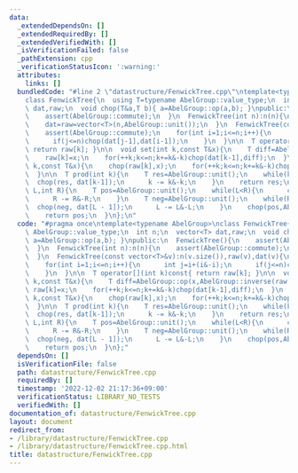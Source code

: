 ```yaml
---
data:
  _extendedDependsOn: []
  _extendedRequiredBy: []
  _extendedVerifiedWith: []
  _isVerificationFailed: false
  _pathExtension: cpp
  _verificationStatusIcon: ':warning:'
  attributes:
    links: []
  bundledCode: "#line 2 \"datastructure/FenwickTree.cpp\"\ntemplate<typename AbelGroup>\n\
    class FenwickTree{\n  using T=typename AbelGroup::value_type;\n  int n;\n  vector<T>\
    \ dat,raw;\n  void chop(T&a,T b){ a=AbelGroup::op(a,b); }\npublic:\n  FenwickTree(){\n\
    \    assert(AbelGroup::commute);\n  }\n  FenwickTree(int n):n(n){\n    assert(AbelGroup::commute);\n\
    \    dat=raw=vector<T>(n,AbelGroup::unit());\n  }\n  FenwickTree(const vector<T>&v):n(v.size()),raw(v),dat(v){\n\
    \    assert(AbelGroup::commute);\n    for(int i=1;i<=n;i++){\n      int j=i+(i&-i);\n\
    \      if(j<=n)chop(dat[j-1],dat[i-1]);\n    }\n  }\n\n  T operator[](int k)const{\
    \ return raw[k]; }\n\n  void set(int k,const T&x){\n    T diff=AbelGroup::op(x,AbelGroup::inverse(raw[k]));\n\
    \    raw[k]=x;\n    for(++k;k<=n;k+=k&-k)chop(dat[k-1],diff);\n  }\n  void multiply(int\
    \ k,const T&x){\n    chop(raw[k],x);\n    for(++k;k<=n;k+=k&-k)chop(dat[k-1],x);\n\
    \  }\n\n  T prod(int k){\n    T res=AbelGroup::unit();\n    while(k>0){\n    \
    \  chop(res, dat[k-1]);\n      k -= k&-k;\n    }\n    return res;\n  }\n  T prod(int\
    \ L,int R){\n    T pos=AbelGroup::unit();\n    while(L<R){\n      chop(pos,dat[R-1]);\n\
    \      R -= R&-R;\n    }\n    T neg=AbelGroup::unit();\n    while(R<L){\n    \
    \  chop(neg, dat[L - 1]);\n      L -= L&-L;\n    }\n    chop(pos,AbelGroup::inverse(neg));\n\
    \    return pos;\n  }\n};\n"
  code: "#pragma once\ntemplate<typename AbelGroup>\nclass FenwickTree{\n  using T=typename\
    \ AbelGroup::value_type;\n  int n;\n  vector<T> dat,raw;\n  void chop(T&a,T b){\
    \ a=AbelGroup::op(a,b); }\npublic:\n  FenwickTree(){\n    assert(AbelGroup::commute);\n\
    \  }\n  FenwickTree(int n):n(n){\n    assert(AbelGroup::commute);\n    dat=raw=vector<T>(n,AbelGroup::unit());\n\
    \  }\n  FenwickTree(const vector<T>&v):n(v.size()),raw(v),dat(v){\n    assert(AbelGroup::commute);\n\
    \    for(int i=1;i<=n;i++){\n      int j=i+(i&-i);\n      if(j<=n)chop(dat[j-1],dat[i-1]);\n\
    \    }\n  }\n\n  T operator[](int k)const{ return raw[k]; }\n\n  void set(int\
    \ k,const T&x){\n    T diff=AbelGroup::op(x,AbelGroup::inverse(raw[k]));\n   \
    \ raw[k]=x;\n    for(++k;k<=n;k+=k&-k)chop(dat[k-1],diff);\n  }\n  void multiply(int\
    \ k,const T&x){\n    chop(raw[k],x);\n    for(++k;k<=n;k+=k&-k)chop(dat[k-1],x);\n\
    \  }\n\n  T prod(int k){\n    T res=AbelGroup::unit();\n    while(k>0){\n    \
    \  chop(res, dat[k-1]);\n      k -= k&-k;\n    }\n    return res;\n  }\n  T prod(int\
    \ L,int R){\n    T pos=AbelGroup::unit();\n    while(L<R){\n      chop(pos,dat[R-1]);\n\
    \      R -= R&-R;\n    }\n    T neg=AbelGroup::unit();\n    while(R<L){\n    \
    \  chop(neg, dat[L - 1]);\n      L -= L&-L;\n    }\n    chop(pos,AbelGroup::inverse(neg));\n\
    \    return pos;\n  }\n};"
  dependsOn: []
  isVerificationFile: false
  path: datastructure/FenwickTree.cpp
  requiredBy: []
  timestamp: '2022-12-02 21:17:36+09:00'
  verificationStatus: LIBRARY_NO_TESTS
  verifiedWith: []
documentation_of: datastructure/FenwickTree.cpp
layout: document
redirect_from:
- /library/datastructure/FenwickTree.cpp
- /library/datastructure/FenwickTree.cpp.html
title: datastructure/FenwickTree.cpp
---
```

